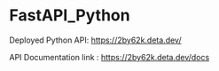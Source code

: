 # FastAPI_Python
Deployed Python API: https://2by62k.deta.dev/

API Documentation link : https://2by62k.deta.dev/docs


